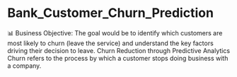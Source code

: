 # Bank_Customer_Churn_Prediction
📊 Business Objective:      The goal would be to identify which customers are most likely to churn (leave the service) and understand the key factors driving their decision to leave. Churn Reduction through Predictive Analytics     Churn refers to the process by which a customer stops doing business with a company.
